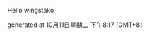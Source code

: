 <!--- 
The README.md is auto-generated. Do not edit.
--->

Hello wingstako

generated at 10月11日星期二 下午8:17 [GMT+8]